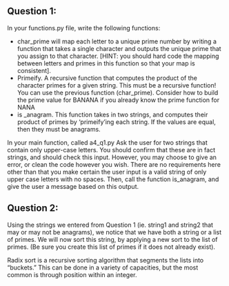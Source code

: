 Question 1: 
------------
In your functions.py file, write the following functions:
- char_prime will map each letter to a unique prime number by writing a function that takes
a single character and outputs the unique prime that you assign to that character. [HINT:
you should hard code the mapping between letters and primes in this function so that
your map is consistent].
- Primeify. A recursive function that computes the product of the character primes for a
given string. This must be a recursive function! You can use the previous function
(char_prime). Consider how to build the prime value for BANANA if you already know the
prime function for NANA
- is _anagram. This function takes in two strings, and computes their product of primes by
‘primeify’ing each string. If the values are equal, then they must be anagrams.

In your main function, called a4_q1.py Ask the user for two strings that contain only upper-case
letters. You should confirm that these are in fact strings, and should check this input. However,
you may choose to give an error, or clean the code however you wish. There are no
requirements here other than that you make certain the user input is a valid string of only upper
case letters with no spaces. Then, call the function is_anagram, and give the user a message
based on this output.


Question 2:
------------
Using the strings we entered from Question 1 (ie. string1 and string2 that may or may not be
anagrams), we notice that we have both a string or a list of primes. We will now sort this string, 
by applying a new sort to the list of primes. (Be sure you create this list of primes if it does not
already exist).

Radix sort is a recursive sorting algorithm that segments the lists into “buckets.” This can be
done in a variety of capacities, but the most common is through position within an integer.
